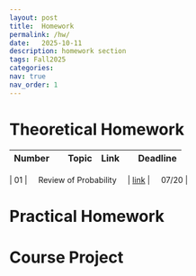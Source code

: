 ```yaml
---
layout: post
title:  Homework
permalink: /hw/
date:   2025-10-11
description: homework section
tags: Fall2025
categories:
nav: true
nav_order: 1
---
```

# Theoretical Homework

| Number | &nbsp; &nbsp; Topic                                                        | Link                                                                                     |  &nbsp; &nbsp; Deadline
| :---- | :--------------------------------------------------------------------- | -----------------------------------------------------------------------------------------------------: | ----------: |

| 01   | &nbsp; &nbsp; Review of Probability &nbsp; &nbsp; | <a href='/assets/Fall2025/HWs/Stoch_HW1_Fall2025.pdf'>link</a> |  &nbsp; &nbsp; 07/20 |



# Practical Homework
<!--
| Number | &nbsp; &nbsp; Topic                                                        | Link |
| :---- | :--------------------------------------------------------------------- | -----------------------------------------------------------------------------------------------------: |
| 01   | &nbsp; &nbsp; Practical Homework 1 &nbsp; &nbsp; | <a href='/assets/Fall2023/zip/PHW1_SP_2023.zip'>link</a> |
| 01   | &nbsp; &nbsp; Practical Homework 2 &nbsp; &nbsp; | <a href='/assets/Fall2023/pdf/PHW2_SP_2023.pdf'>link</a> |
-->


# Course Project

<!-- | Number | &nbsp; &nbsp; Topic                                                        | Link                                                                                     |  &nbsp; &nbsp; Deadline
| :---- | :--------------------------------------------------------------------- | -----------------------------------------------------------------------------------------------------: | ----------: |
| 01   | &nbsp; &nbsp; Project &nbsp; &nbsp; | <a href='/assets/Fall2024/zip/Project_SP_2023.zip'>link</a> |  &nbsp; &nbsp; 11/05 | -->

